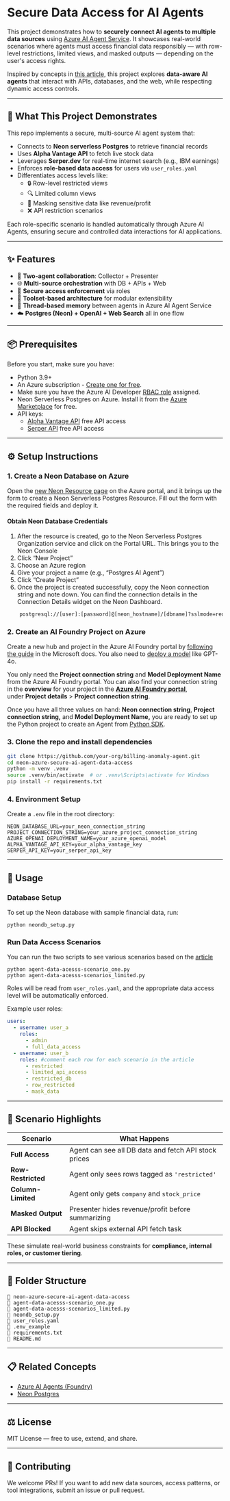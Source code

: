 # Secure Data Access for AI Agents

This project demonstrates how to **securely connect AI agents to multiple data sources** using [Azure AI Agent Service](https://learn.microsoft.com/en-us/azure/ai-services/agents/overview). It showcases real-world scenarios where agents must access financial data responsibly — with row-level restrictions, limited views, and masked outputs — depending on the user's access rights.

Inspired by concepts in [this article](https://neon.tech/blog/how-to-secure-data-access-for-ai-agents), this project explores **data-aware AI agents** that interact with APIs, databases, and the web, while respecting dynamic access controls.

---

## 🧠 What This Project Demonstrates

This repo implements a secure, multi-source AI agent system that:

- Connects to **Neon serverless Postgres** to retrieve financial records
- Uses **Alpha Vantage API** to fetch live stock data
- Leverages **Serper.dev** for real-time internet search (e.g., IBM earnings)
- Enforces **role-based data access** for users via `user_roles.yaml`
- Differentiates access levels like:
  - 🔒 Row-level restricted views
  - 🔍 Limited column views
  - 👶️ Masking sensitive data like revenue/profit
  - ❌ API restriction scenarios

Each role-specific scenario is handled automatically through Azure AI Agents, ensuring secure and controlled data interactions for AI applications.

---

## ✨ Features

- 🧹 **Two-agent collaboration**: Collector + Presenter
- 🌐 **Multi-source orchestration** with DB + APIs + Web
- 🔐 **Secure access enforcement** via roles
- 🧱 **Toolset-based architecture** for modular extensibility
- 💬 **Thread-based memory** between agents in Azure AI Agent Service
- ☁️ **Postgres (Neon) + OpenAI + Web Search** all in one flow

---

## 📦 Prerequisites

Before you start, make sure you have:

- Python 3.9+
- An Azure subscription - [Create one for free](https://azure.microsoft.com/free/cognitive-services).
- Make sure you have the Azure AI Developer [RBAC role](https://learn.microsoft.com/en-us/azure/ai-foundry/concepts/rbac-azure-ai-foundry) assigned.
- Neon Serverless Postgres on Azure. Install it from the [Azure Marketplace](https://azuremarketplace.microsoft.com/en-us/marketplace/apps/neon1722366567200.neon_serverless_postgres_azure_prod?tab=overview) for free.
- API keys:
  - [Alpha Vantage API](https://www.alphavantage.co/support/) free API access
  - [Serper API](https://serper.dev/) free API access

---

## ⚙️ Setup Instructions

### 1. Create a **Neon Database on Azure**

Open the [new Neon Resource page](https://portal.azure.com/#view/Azure_Marketplace_Neon/NeonCreateResource.ReactView) on the Azure portal, and it brings up the form to create a Neon Serverless Postgres Resource. Fill out the form with the required fields and deploy it. 

#### Obtain Neon Database Credentials

1. After the resource is created, go to the Neon Serverless Postgres Organization service and click on the Portal URL. This brings you to the Neon Console
2. Click “New Project”
3. Choose an Azure region
4. Give your project a name (e.g., “Postgres AI Agent”)
5. Click “Create Project”
6. Once the project is created successfully, copy the Neon connection string and note down. You can find the connection details in the Connection Details widget on the Neon Dashboard.

```bash
    postgresql://[user]:[password]@[neon_hostname]/[dbname]?sslmode=require
```

### 2. Create an AI Foundry Project on Azure

Create a new hub and project in the Azure AI Foundry portal by [following the guide](https://learn.microsoft.com/en-us/azure/ai-services/agents/quickstart?pivots=ai-foundry-portal#create-a-hub-and-project-in-azure-ai-foundry-portal) in the Microsoft docs. You also need to [deploy a model](https://learn.microsoft.com/en-us/azure/ai-services/agents/quickstart?pivots=ai-foundry-portal#deploy-a-model) like GPT-4o. 

You only need the **Project connection string** and **Model Deployment Name** from the Azure AI Foundry portal. You can also find your connection string in the **overview** for your project in the [**Azure AI Foundry portal**](https://ai.azure.com/), under **Project details** > **Project connection string**.

Once you have all three values on hand: **Neon connection string**, **Project connection string,** and **Model Deployment Name,** you are ready to set up the Python project to create an Agent from [Python SDK](https://learn.microsoft.com/en-us/python/api/overview/azure/ai-projects-readme?view=azure-python-preview).


### 3. Clone the repo and install dependencies
```bash
git clone https://github.com/your-org/billing-anomaly-agent.git
cd neon-azure-secure-ai-agent-data-access
python -m venv .venv
source .venv/bin/activate  # or .venv\Scripts\activate for Windows
pip install -r requirements.txt
```

### 4. Environment Setup

Create a `.env` file in the root directory:

```env
NEON_DATABASE_URL=your_neon_connection_string
PROJECT_CONNECTION_STRING=your_azure_project_connection_string
AZURE_OPENAI_DEPLOYMENT_NAME=your_azure_openai_model
ALPHA_VANTAGE_API_KEY=your_alpha_vantage_key
SERPER_API_KEY=your_serper_api_key
```

---

## 🚀 Usage

### Database Setup
To set up the Neon database with sample financial data, run:
```
python neondb_setup.py
```

### Run Data Access Scenarios
You can run the two scripts to see various scenarios based on the [article](https://neon.tech/blog/how-to-secure-data-access-for-ai-agents)

```
python agent-data-acesss-scenario_one.py
python agent-data-acesss-scenarios_limited.py
```

Roles will be read from `user_roles.yaml`, and the appropriate data access level will be automatically enforced.

Example user roles:

```yaml
users:
  - username: user_a
    roles:
      - admin
      - full_data_access
  - username: user_b
    roles: #comment each row for each scenario in the article
      - restricted
      - limited_api_access
      - restricted_db
      - row_restricted
      - mask_data
```

---

## 🧠 Scenario Highlights

| Scenario           | What Happens                                                   |
|--------------------|----------------------------------------------------------------|
| **Full Access**     | Agent can see all DB data and fetch API stock prices          |
| **Row-Restricted**  | Agent only sees rows tagged as `'restricted'`                |
| **Column-Limited**  | Agent only gets `company` and `stock_price`                  |
| **Masked Output**   | Presenter hides revenue/profit before summarizing            |
| **API Blocked**     | Agent skips external API fetch task                          |

These simulate real-world business constraints for **compliance, internal roles, or customer tiering**.

---

## 🧹 Folder Structure

```
📁 neon-azure-secure-ai-agent-data-access
🔸 agent-data-acesss-scenario_one.py      
🔸 agent-data-acesss-scenarios_limited.py
🔸 neondb_setup.py                     
🔸 user_roles.yaml                    
🔸 .env_example                          
🔸 requirements.txt
🔸 README.md
```

---

## 📋 Related Concepts

- [Azure AI Agents (Foundry)](https://learn.microsoft.com/en-us/azure/ai-services/agents/)
- [Neon Postgres](https://neon.tech)
---

## ⚖️ License

MIT License — free to use, extend, and share.

---

## 🤝 Contributing

We welcome PRs! If you want to add new data sources, access patterns, or tool integrations, submit an issue or pull request.

